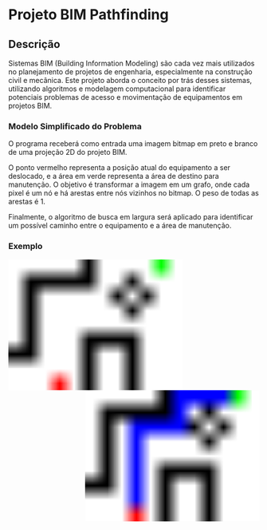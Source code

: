 # Projeto BIM Pathfinding

## Descrição
Sistemas BIM (Building Information Modeling) são cada vez mais utilizados no planejamento de projetos de engenharia, especialmente na construção civil e mecânica. Este projeto aborda o conceito por trás desses sistemas, utilizando algoritmos e modelagem computacional para identificar potenciais problemas de acesso e movimentação de equipamentos em projetos BIM.

### Modelo Simplificado do Problema
O programa receberá como entrada uma imagem bitmap em preto e branco de uma projeção 2D do projeto BIM. 

O ponto vermelho representa a posição atual do equipamento a ser deslocado, e a área em verde representa a área de destino para manutenção. O objetivo é transformar a imagem em um grafo, onde cada pixel é um nó e há arestas entre nós vizinhos no bitmap. O peso de todas as arestas é 1.

Finalmente, o algoritmo de busca em largura será aplicado para identificar um possível caminho entre o equipamento e a área de manutenção.

### Exemplo 

<img align="left" src="images/output.bmp" width="350">
<img align="right" src="images/final_output.bmp" width="350">

